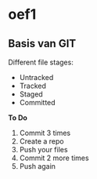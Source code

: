 # oef1

## Basis van GIT

Different file stages:

- Untracked
- Tracked
- Staged
- Committed

**To Do**

1. Commit 3 times
2. Create a repo
3. Push your files
4. Commit 2 more times
5. Push again
